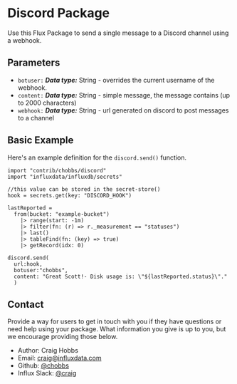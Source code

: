 # Discord Package


Use this Flux Package to send a single message to a Discord channel using a webhook.

## Parameters

  - `botuser:` **_Data type:_** String - overrides the current username of the webhook.
  - `content:` **_Data type:_** String - simple message, the message contains (up to 2000 characters)
  - `webhook:` **_Data type:_** String - url generated on discord to post messages to a channel

## Basic Example

Here's an example definition for the `discord.send()` function.

    import "contrib/chobbs/discord"
    import "influxdata/influxdb/secrets"

    //this value can be stored in the secret-store()
    hook = secrets.get(key: "DISCORD_HOOK")

    lastReported =
      from(bucket: "example-bucket")
        |> range(start: -1m)
        |> filter(fn: (r) => r._measurement == "statuses")
        |> last()
        |> tableFind(fn: (key) => true)
        |> getRecord(idx: 0)

    discord.send(
      url:hook,
      botuser:"chobbs",
      content: "Great Scott!- Disk usage is: \"${lastReported.status}\"."
      )


## Contact

Provide a way for users to get in touch with you if they have questions or need help using your package. What information you give is up to you, but we encourage providing those below.

- Author: Craig Hobbs
- Email: craig@influxdata.com
- Github: [@chobbs](https://github.com/chobbs)
- Influx Slack: [@craig](https://influxdata.com/slack)
